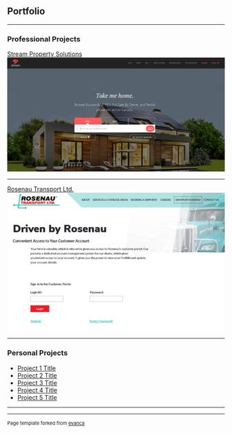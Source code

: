 ## Portfolio

---

### Professional Projects 

[Stream Property Solutions](https://www.streampsl.com)
<img src="images/Streampsl.PNG?raw=true"/>

---
[Rosenau Transport Ltd.](https://www.rosenau.ca/driven-by-rosenau/)
<img src="images/RosenauTransport.PNG?raw=true"/>

---

### Personal Projects

- [Project 1 Title](http://example.com/)
- [Project 2 Title](http://example.com/)
- [Project 3 Title](http://example.com/)
- [Project 4 Title](http://example.com/)
- [Project 5 Title](http://example.com/)

---




---
<p style="font-size:11px">Page template forked from <a href="https://github.com/evanca/quick-portfolio">evanca</a></p>
<!-- Remove above link if you don't want to attibute -->
